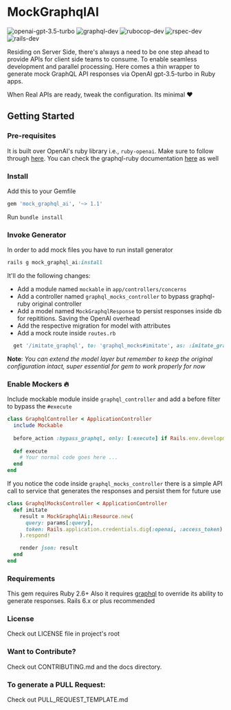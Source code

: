 # MockGraphqlAI

![openai-gpt-3.5-turbo](https://img.shields.io/badge/openai-gpt--3.5--turbo-orange)
![graphql-dev](https://img.shields.io/badge/graphql-dev-blueviolet)
![rubocop-dev](https://img.shields.io/badge/rubocop-dev-ff69b4)
![rspec-dev](https://img.shields.io/badge/rspec-dev-success)
![rails-dev](https://img.shields.io/badge/rails-dev-red)

Residing on Server Side, there's always a need to be one step ahead to provide APIs for client side teams to consume. To enable seamless development and parallel processing. Here comes a thin wrapper to generate mock GraphQL API responses via OpenAI gpt-3.5-turbo in Ruby apps.

When Real APIs are ready, tweak the configuration. Its minimal :heart:

## Getting Started

### Pre-requisites

It is built over OpenAI's ruby library i.e., `ruby-openai`. Make sure to follow through [here](https://github.com/alexrudall/ruby-openai). You can check the graphql-ruby documentation [here](https://graphql-ruby.org/) as well

### Install

Add this to your Gemfile

```ruby
gem 'mock_graphql_ai', '~> 1.1'
```

Run `bundle install`

### Invoke Generator

In order to add mock files you have to run install generator

```ruby
rails g mock_graphql_ai:install
```
It'll do the following changes:

- Add a module named `mockable` in `app/controllers/concerns`
- Add a controller named `graphql_mocks_controller` to bypass graphql-ruby original controller
- Add a model named `MockGraphqlResponse` to persist responses inside db for repititions. Saving the OpenAI overhead
- Add the respective migration for model with attributes
- Add a mock route inside `routes.rb`

```ruby
  get '/imitate_graphql', to: 'graphql_mocks#imitate', as: :imitate_graphql
```

**Note**: *You can extend the model layer but remember to keep the original configuration intact, super essential for gem to work properly for now*

### Enable Mockers :fire:

Include mockable module inside `graphql_controller` and add a before filter to bypass the `#execute`

```ruby
class GraphqlController < ApplicationController
  include Mockable
  
  before_action :bypass_graphql, only: [:execute] if Rails.env.development?
  
  def execute
    # Your normal code goes here ...
  end
end
```
If you notice the code inside `graphql_mocks_controller` there is a simple API call to service that generates the responses and persist them for future use

```ruby
class GraphqlMocksController < ApplicationController
  def imitate
    result = MockGraphqlAi::Resource.new(
      query: params[:query],
      token: Rails.application.credentials.dig(:openai, :access_token) # Your ENV var
    ).respond!

    render json: result
  end 
end
```


### Requirements

This gem requires Ruby 2.6+
Also it requires [graphql]('https://github.com/rmosolgo/graphql-ruby') to override its ability to generate responses. Rails 6.x or plus recommended

### License

Check out LICENSE file in project's root

### Want to Contribute?

Check out CONTRIBUTING.md and the docs directory.

### To generate a PULL Request:

Check out PULL_REQUEST_TEMPLATE.md